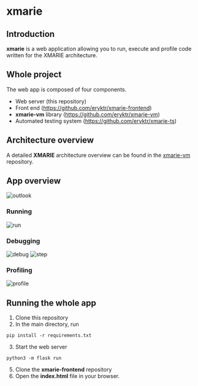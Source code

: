 # xmarie

## Introduction
**xmarie** is a web application allowing you to run, execute and profile code written for the XMARIE architecture.

## Whole project
The web app is composed of four components. 
- Web server (this repository)
- Front end (https://github.com/eryktr/xmarie-frontend)
- **xmarie-vm** library (https://github.com/eryktr/xmarie-vm)
- Automated testing system (https://github.com/eryktr/xmarie-ts)

## Architecture overview
A detailed **XMARIE** architecture overview can be found in the [xmarie-vm](https://github.com/eryktr/xmarie-vm) repository.

## App overview
![outlook](https://user-images.githubusercontent.com/36778031/108757681-71ab1800-754a-11eb-8787-b90c3aab53a0.png)

### Running
![run](https://user-images.githubusercontent.com/36778031/108757654-69eb7380-754a-11eb-8976-c4ac9d443191.png)

### Debugging
![debug](https://user-images.githubusercontent.com/36778031/108757664-6d7efa80-754a-11eb-9ded-29d65d78d45c.png)
![step](https://user-images.githubusercontent.com/36778031/108757687-7374db80-754a-11eb-8b7c-253f0562d1e9.png)

### Profiling
![profile](https://user-images.githubusercontent.com/36778031/108757656-6bb53700-754a-11eb-8816-5d5bbeca6c4f.png)

## Running the whole app
1. Clone this repository
2. In the main directory, run 
```
pip install -r requirements.txt
```
3. Start the web server
```
python3 -m flask run
```
5. Clone the **xmarie-frontend** repository
6. Open the **index.html** file in your browser.
